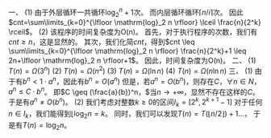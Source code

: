 一、
(1) 由于外层循环一共循环$\mathrm{log}_2^n+1$次。
而内层循环循环$\lceil n/i \rceil$次。
因此$cnt=\sum\limits_{k=0}^{\lfloor \mathrm{log}_2 n \rfloor} \lceil \frac{n}{2^k} \rceil$。
(2) 该程序的时间复杂度为O(n)。
首先，对于执行程序的次数，我们有$cnt \geq n$，这是显然的。
其次，我们化简$cnt$，得到$cnt \leq \sum\limits_{k=0}^{\lfloor \mathrm{log}_2 n \rfloor} \frac{n}{2^k}+1 \leq 2n+\lfloor \mathrm{log}_2 n \rfloor+1$。
因此，时间复杂度为O(n)。
二、
(1) $T(n)=\Omega(3^n)$
(2) $T(n)=\Omega(n^2)$
(3) $T(n)=\Omega(\ln n)$
(4) $T(n)=\Omega(n \ln n)$
三、
(1) 由于有$b^n < 1 \cdot a^n，$因此有$b^n=O(a^n)$
但是，若$a^n=O(b^n)，$则存在$C，\forall n \in N，a^n \leq C \cdot b^n$。
即$C \geq (\frac{a}{b})^n，$当$n \to +\infty，$显然不存在这样的$C$。
于是有$a^n \not = O(b^n)。$
(2) 我们考虑对整数$k \ge 0$的区间$I_k=[2^k,2^{k+1}-1]$
对于任何$n \in I_k，$我们能得到$\lfloor \log_{2} n =k$。
同时，我们可以发现$T(n)=T(\lfloor n/2 \rfloor)+1 \ldots$，
于是有$T(n)=\log_{2} n$。